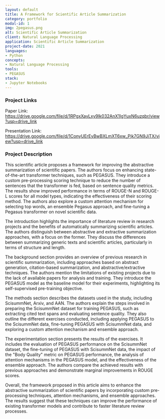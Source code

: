 ```yaml
---
layout: default
title: A Framework for Scientific Article Summarization
category: portfolio
modal-id: 1
img: 2pegasus.png
alt: Scientific Article Summarization
client: Natural Language Processing
application: Scientific Article Summarization
project-date: 2021
languages:
- Python
concepts:
- Natural Language Processing
tools:
- PEGASUS
stack:
- Jupyter Notebooks
---
```

### Project Links

Paper Link: https://drive.google.com/file/d/1RPgxXayLxy9lk032AnX1IgYuxN6uzqbr/view?usp=drive_link

Presentation Link: https://drive.google.com/file/d/1ConyUErEyBwBXLmXT6xw_Pjk7GN9JiTX/view?usp=drive_link

### Project Description

This scientific article proposes a framework for improving the abstractive summarization of scientific papers. The authors focus on enhancing state-of-the-art transformer techniques, such as PEGASUS. They introduce a custom pre-processing scoring technique to reduce the number of sentences that the transformer is fed, based on sentence quality metrics. The results show improved performance in terms of ROUGE-N and ROUGE-L scores for all model types, indicating the effectiveness of their scoring method. The authors also explore a custom attention mechanism for selecting top words, an ensemble Pegasus approach, and fine-tuning a Pegasus transformer on novel scientific data.

The introduction highlights the importance of literature review in research projects and the benefits of automatically summarizing scientific articles. The authors distinguish between abstractive and extractive summarization approaches, with a focus on the former. They discuss the differences between summarizing generic texts and scientific articles, particularly in terms of structure and length.

The background section provides an overview of previous research in scientific summarization, including approaches based on abstract generation, citation-based summarization, and abstractive/extractive techniques. The authors mention the limitations of existing projects due to the lack of available papers for analysis and training. They introduce the PEGASUS model as the baseline model for their experiments, highlighting its self-supervised pre-training objective.

The methods section describes the datasets used in the study, including ScisummNet, Arxiv, and AAN. The authors explain the steps involved in preparing the ScisummNet dataset for training PEGASUS, such as extracting cited text spans and evaluating sentence quality. They also outline the different exercises conducted, including applying PEGASUS to the ScisummNet data, fine-tuning PEGASUS with ScisummNet data, and exploring a custom attention mechanism and ensemble approach.

The experimentation section presents the results of the exercises. It includes the evaluation of PEGASUS performance on the ScisummNet dataset, the fine-tuning of PEGASUS with ScisummNet data, the impact of the "Body Quality" metric on PEGASUS performance, the analysis of attention mechanisms in the PEGASUS model, and the effectiveness of the ensemble approach. The authors compare the achieved results with previous approaches and demonstrate marginal improvements in ROUGE scores.

Overall, the framework proposed in this article aims to enhance the abstractive summarization of scientific papers by incorporating custom pre-processing techniques, attention mechanisms, and ensemble approaches. The results suggest that these techniques can improve the performance of existing transformer models and contribute to faster literature review processes.
